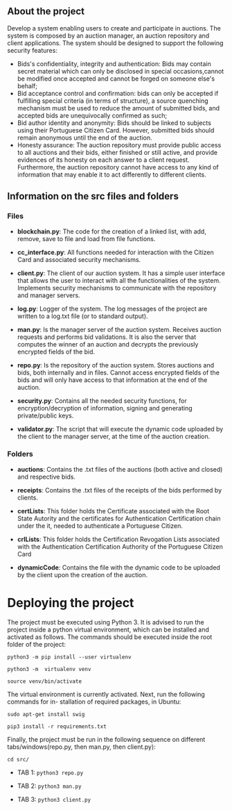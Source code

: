 ## About the project

Develop a system enabling users to create and participate in auctions. The system is composed by an auction manager, an auction repository and client applications. 
The system should be designed to support the following security features:

- Bids's confidentiality, integrity and authentication: Bids may contain secret material which can only be disclosed in special occasions,cannot be modified once accepted and cannot be forged on someone else's behalf;
- Bid acceptance control and confirmation: bids can only be accepted if fulfilling special criteria (in terms of structure), a source quenching mechanism must be used to reduce the amount of submitted bids, and accepted bids are unequivocally confirmed as such;
- Bid author identity and anonymity: Bids should be linked to subjects using their Portuguese Citizen Card. However, submitted
bids should remain anonymous until the end of the auction. 
- Honesty assurance: The auction repository must provide public access to all auctions and their bids, either finished or still active, and provide evidences of its honesty on each answer to a client request.
Furthermore, the auction repository cannot have access to any kind of information that may enable it to act differently to different clients.

## Information on the src files and folders

### Files

- **blockchain.py**:
The code for the creation of a linked list, with add, remove, save to file and load from file functions.

- **cc_interface.py**:
All functions needed for interaction with the Citizen Card and associated security mechanisms.

- **client.py**:
The client of our auction system. It has a simple user interface that allows the user to interact with all the functionalities of the system. Implements security mechanisms to communicate with the repository and manager servers.

- **log.py**:
Logger of the system. The log messages of the project are written to a log.txt file (or to standard output).

- **man.py**:
Is the manager server of the auction system. Receives auction requests and performs bid validations. It is also the server that computes the winner of an auction and decrypts the previously encrypted fields of the bid.

- **repo.py**:
Is the repository of the auction system. Stores auctions and bids, both internally and in files. Cannot access encrypted fields of the bids and will only have access to that information at the end of the auction.

- **security.py**:
Contains all the needed security functions, for encryption/decryption of information, signing and generating private/public keys.

- **validator.py**:
The script that will execute the dynamic code uploaded by the client to the manager server, at the time of the auction creation.

### Folders

- **auctions**:
Contains the .txt files of the auctions (both active and closed) and respective bids.

- **receipts**:
Contains the .txt files of the receipts of the bids performed by clients.

- **certLists**:
This folder holds the Certificate associated with the Root State Autority and the certificates for Authentication Certification chain under the it, needed to authenticate a Portuguese Citizen.

- **crlLists**:
This folder holds the Certification Revogation Lists associated with the Authentication Certification Authority of the Portuguese Citizen Card

- **dynamicCode**:
Contains the file with the dynamic code to be uploaded by the client upon the creation of the auction.

# Deploying the project

The project must be executed using Python 3.
It is advised to run the project inside a python virtual environment, which can be installed
and activated as follows.
The commands should be executed inside the root folder of the project:

`python3 -m pip install --user virtualenv`

`python3 -m  virtualenv venv`

`source venv/bin/activate`

The virtual environment is currently activated.  Next, run the following commands for in-
stallation of required packages, in Ubuntu:

`sudo apt-get install swig`

`pip3 install -r requirements.txt`

Finally,  the  project  must  be  run  in  the  following  sequence on different tabs/windows(repo.py,  then  man.py,  then
client.py):

`cd src/`

- TAB 1: `python3 repo.py`

- TAB 2: `python3 man.py` 

- TAB 3: `python3 client.py`
